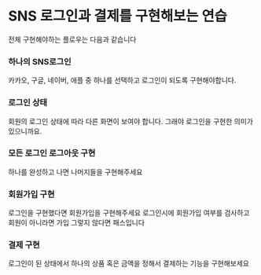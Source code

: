 # SNS 로그인과 결제를 구현해보는 연습
전체 구현해야하는 플로우는 다음과 같습니다

### 하나의 SNS로그인
카카오, 구글, 네이버, 애플 중 하나를 선택하고 로그인이 되도록 구현해야합니다.

### 로그인 상태
회원의 로그인 상태에 따라 다른 화면이 보여야 합니다. 그래야 로그인을 구현한 의미가 있으니까요.

### 모든 로그인 로그아웃 구현
하나를 완성하고 나면 나머지들을 구현해주세요

### 회원가입 구현
로그인을 구현했다면 회원가입을 구현해주세요
로그인시에 회원가입 여부를 검사하고 회원이 아니라면 가입 그렇지 않다면 패스입니다

### 결제 구현
로그인이 된 상태에서 하나의 상품 혹은 금액을 정해서 결제하는 기능을 구현해보세요
